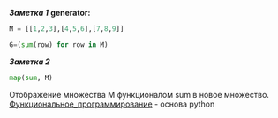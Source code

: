 ***Заметка 1***
**generator:**
```python
M = [[1,2,3],[4,5,6],[7,8,9]]

G=(sum(row) for row in M)
```

***Заметка 2***
```python
map(sum, M)
```

Отображение множества M функционалом sum в новое множество. [Функциональное_программирование](https://ru.m.wikipedia.org/wiki/Функциональное_программирование) - основа python
